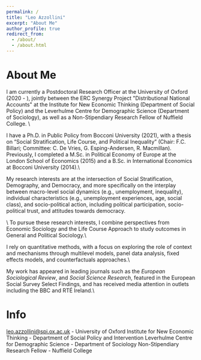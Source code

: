 ```yaml
---
permalink: /
title: "Leo Azzollini"
excerpt: "About Me"
author_profile: true
redirect_from: 
  - /about/
  - /about.html
---
```

About Me
======
I am currently a Postdoctoral Research Officer at the University of Oxford (2020 - ), jointly between the ERC Synergy Project "Distributional National Accounts" at the Institute for New Economic Thinking (Department of Social Policy) and the Leverhulme Centre for Demographic Science (Department of Sociology), as well as a Non-Stipendiary Research Fellow of Nuffield College. \\

I have a Ph.D. in Public Policy from Bocconi University (2021), with a thesis on “Social Stratification, Life Course, and Political Inequality” (Chair: F.C. Billari; Committee: C. De Vries, G. Esping-Andersen, R. Macmillan). Previously, I completed a M.Sc. in Political Economy of Europe at the London School of Economics (2015) and a B.Sc. in International Economics at Bocconi University (2014).\\

My research interests are at the intersection of Social Stratification, Demography, and Democracy, and more specifically on the interplay between macro-level social dynamics (e.g., unemployment, inequality), individual characteristics (e.g., unemployment experiences, age, social class), and socio-political action, including political participation, socio-political trust, and attitudes towards democracy.

\\
To pursue these research interests, I combine perspectives from Economic Sociology and the Life Course Approach to study outcomes in General and Political Sociology.\\

I rely on quantitative methods, with a focus on exploring the role of context and mechanisms through multilevel models, panel data analysis, fixed effects models, and counterfactuals approaches.\\

My work has appeared in leading journals such as the _European Sociological Review_, and _Social Science Research_, featured in the European Social Survey Select Findings, and has received media attention in outlets including the BBC and RTÉ Ireland.\\

Info
======
leo.azzollini@spi.ox.ac.uk - University of Oxford
Institute for New Economic Thinking - Department of Social Policy and Intervention
Leverhulme Centre for Demographic Science - Department of Sociology
Non-Stipendiary Research Fellow - Nuffield College


